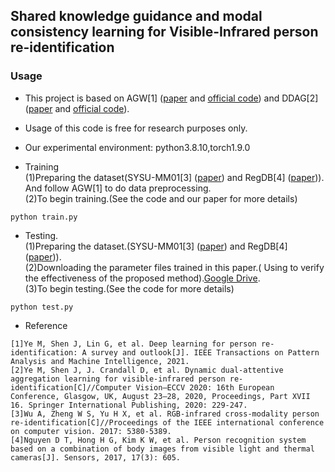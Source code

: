 ## Shared knowledge guidance and modal consistency learning for Visible-Infrared person re-identification

### Usage
- This project is based on AGW[1] ([paper](https://ieeexplore.ieee.org/stamp/stamp.jsp?tp=&arnumber=9336268) and [official code](https://github.com/mangye16/Cross-Modal-Re-ID-baseline)) and DDAG[2] ([paper](http://www.ecva.net/papers/eccv_2020/papers_ECCV/papers/123620222.pdf) and [official code](https://github.com/mangye16/DDAG)).

- Usage of this code is free for research purposes only. 

- Our experimental environment: python3.8.10,torch1.9.0

- Training  
(1)Preparing the dataset(SYSU-MM01[3] ([paper](https://openaccess.thecvf.com/content_ICCV_2017/papers/Wu_RGB-Infrared_Cross-Modality_Person_ICCV_2017_paper.pdf)) and RegDB[4] ([paper](https://pdfs.semanticscholar.org/6c51/8aabdbba2c073eab6a3bb4120023851e524c.pdf))). And follow AGW[1] to do data preprocessing.  
(2)To begin training.(See the code and our paper for more details)   
```
python train.py
```
- Testing.  
(1)Preparing the dataset.(SYSU-MM01[3] ([paper](https://openaccess.thecvf.com/content_ICCV_2017/papers/Wu_RGB-Infrared_Cross-Modality_Person_ICCV_2017_paper.pdf)) and RegDB[4] ([paper](https://pdfs.semanticscholar.org/6c51/8aabdbba2c073eab6a3bb4120023851e524c.pdf))).  
(2)Downloading the parameter files trained in this paper.( Using to verify the effectiveness of the proposed method).[Google Drive](https://drive.google.com/drive/folders/1zW5kJKGDONTv9J-IhB1SKpR1PyCGiZQD?usp=sharing).  
(3)To begin testing.(See the code for more details)    
```
python test.py
```

- Reference
```
[1]Ye M, Shen J, Lin G, et al. Deep learning for person re-identification: A survey and outlook[J]. IEEE Transactions on Pattern Analysis and Machine Intelligence, 2021.  
[2]Ye M, Shen J, J. Crandall D, et al. Dynamic dual-attentive aggregation learning for visible-infrared person re-identification[C]//Computer Vision–ECCV 2020: 16th European Conference, Glasgow, UK, August 23–28, 2020, Proceedings, Part XVII 16. Springer International Publishing, 2020: 229-247.
[3]Wu A, Zheng W S, Yu H X, et al. RGB-infrared cross-modality person re-identification[C]//Proceedings of the IEEE international conference on computer vision. 2017: 5380-5389.
[4]Nguyen D T, Hong H G, Kim K W, et al. Person recognition system based on a combination of body images from visible light and thermal cameras[J]. Sensors, 2017, 17(3): 605.
```
